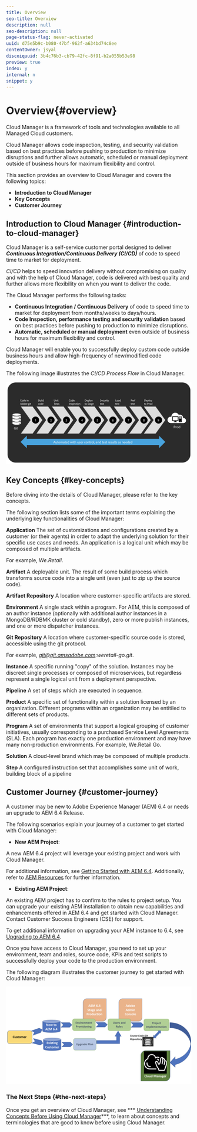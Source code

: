 ```yaml
---
title: Overview
seo-title: Overview
description: null
seo-description: null
page-status-flag: never-activated
uuid: d75e5b9c-b080-47bf-962f-a634bd74c8ee
contentOwner: jsyal
discoiquuid: 3b4c76b3-cb79-42fc-8f91-b2a055b53e98
preview: true
index: y
internal: n
snippet: y
---
```


# Overview{#overview}

Cloud Manager is a framework of tools and technologies available to all Managed Cloud customers.

Cloud Manager allows code inspection, testing, and security validation based on best practices before pushing to production to minimize disruptions and further allows automatic, scheduled or manual deployment outside of business hours for maximum flexibility and control.

This section provides an overview to Cloud Manager and covers the following topics:

* **Introduction to Cloud Manager**
* **Key Concepts**
* **Customer Journey**

## Introduction to Cloud Manager {#introduction-to-cloud-manager}

Cloud Manager is a self-service customer portal designed to deliver ***Continuous Integration/Continuous Delivery (CI/CD)*** of code to speed time to market for deployment.

*CI/CD* helps to speed innovation delivery without compromising on quality and with the help of Cloud Manager, code is delivered with best quality and further allows more flexibility on when you want to deliver the code.

The Cloud Manager performs the following tasks:

* **Continuous Integration / Continuous Delivery** of code to speed time to market for deployment from months/weeks to days/hours.
* **Code Inspection, performance testing and security validation** based on best practices before pushing to production to minimize disruptions.
* **Automatic, scheduled or manual deployment** even outside of business hours for maximum flexibility and control.

Cloud Manager will enable you to successfully deploy custom code outside business hours and allow high-frequency of new/modified code deployments.

The following image illustrates the *CI/CD Process Flow* in Cloud Manager.

![](assets/screen_shot_2018-05-01at14813pm.png)

## Key Concepts {#key-concepts}

Before diving into the details of Cloud Manager, please refer to the key concepts.

The following section lists some of the important terms explaining the underlying key functionalities of Cloud Manager:

**Application** The set of customizations and configurations created by a customer (or their agents) in order to adapt the underlying solution for their specific use cases and needs. An application is a logical unit which may be composed of multiple artifacts.

For example, *We.Retail*.

**Artifact** A deployable unit. The result of some build process which transforms source code into a single unit (even just to zip up the source code).

**Artifact Repository** A location where customer-specific artifacts are stored.

**Environment** A single stack within a program. For AEM, this is composed of an author instance (optionally with additional author instances in a MongoDB/RDBMK cluster or cold standby), zero or more publish instances, and one or more dispatcher instances.

**Git Repository** A location where customer-specific source code is stored, accessible using the git protocol.

For example, *git@git.amsadobe.com:weretail-go.git*.

**Instance** A specific running "copy" of the solution. Instances may be discreet single processes or composed of microservices, but regardless represent a single logical unit from a deployment perspective.

**Pipeline** A set of steps which are executed in sequence.

**Product** A specific set of functionality within a solution licensed by an organization. Different programs within an organization may be entitiled to different sets of products.

**Program** A set of environments that support a logical grouping of customer initiatives, usually corresponding to a purchased Service Level Agreements (SLA). Each program has exactly one production environment and may have many non-production environments. For example, We.Retail Go.

**Solution** A cloud-level brand which may be composed of multiple products.

**Step** A configured instruction set that accomplishes some unit of work, building block of a pipeline

## Customer Journey {#customer-journey}

A customer may be new to Adobe Experience Manager (AEM) 6.4 or needs an upgrade to AEM 6.4 Release.

The following scenarios explain your journey of a customer to get started with Cloud Manager:

* **New AEM Project**:

A new AEM 6.4 project will leverage your existing project and work with Cloud Manager.

For additional information, see [Getting Started with AEM 6.4](/content/help/en/experience-manager/6-4/sites/deploying/using/deploy). Additionally, refer to [AEM Resources](https://www.adobe.com/marketing-cloud/experience-manager/resources.html?promoid=759X6WV8&mv=other) for further information.

* **Existing AEM Project**:

An existing AEM project has to confirm to the rules to project setup. You can upgrade your existing AEM installation to obtain new capabilities and enhancements offered in AEM 6.4 and get started with Cloud Manager. Contact Customer Success Engineers (CSE) for support.

To get additional information on upgrading your AEM instance to 6.4, see [Upgrading to AEM 6.4](/content/help/en/experience-manager/6-4/sites/deploying/using/upgrade).

Once you have access to Cloud Manager, you need to set up your environment, team and roles, source code, KPIs and test scripts to successfully deploy your code to the production environment.

The following diagram illustrates the customer journey to get started with Cloud Manager:

![](assets/screen_shot_2018-05-01at93125pm.png)

### The Next Steps {#the-next-steps}

Once you get an overview of Cloud Manager, see *** [Understanding Concepts Before Using Cloud Manager](../using/understanding-concepts.md)***, to learn about concepts and terminologies that are good to know before using Cloud Manager.
